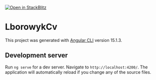 [![Open in StackBlitz](https://developer.stackblitz.com/img/open_in_stackblitz.svg)](https://stackblitz.com/github/LBorowyk/lborowyk-cv)

# LborowykCv

This project was generated with [Angular CLI](https://github.com/angular/angular-cli) version 15.1.3.

## Development server

Run `ng serve` for a dev server. Navigate to `http://localhost:4200/`. The application will automatically reload if you change any of the source files.
